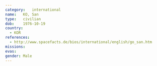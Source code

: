 ```yaml
---
category:	international
name:	KO, San
type:	civilian
dob:	1976-10-19
country:
  - KOR
references:
  - http://www.spacefacts.de/bios/international/english/go_san.htm
missions:
evas:
gender:	Male
---
```

